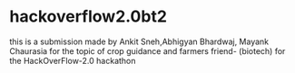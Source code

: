 # hackoverflow2.0bt2
this is a submission made by Ankit Sneh,Abhigyan Bhardwaj, Mayank Chaurasia for the topic of crop guidance and farmers friend- (biotech) for the  HackOverFlow-2.0  hackathon
